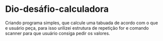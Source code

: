 # Dio-desáfio-calculadora

Criando programa simples, que calcule uma tabuada de acordo com o que e usuário peça, 
para isso urilizei estrutura de repetição for e comando scanner para que usuário consiga pedir os valores.
